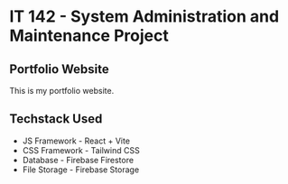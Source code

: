 # IT 142 - System Administration and Maintenance Project

## Portfolio Website

This is my portfolio website.

## Techstack Used

- JS Framework - React + Vite
- CSS Framework - Tailwind CSS
- Database - Firebase Firestore
- File Storage - Firebase Storage
